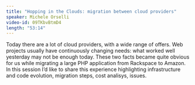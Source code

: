 ```yaml
---
title: "Hopping in the Clouds: migration between cloud providers"
speaker: Michele Orselli
video-id: 09TKbvBtmD4
length: "53:14"
---
```

Today there are a lot of cloud providers, with a wide range of offers. Web projects usually have continuously changing needs: what worked well yesterday may not be enough today. These two facts became quite obvious for us while migrating a large PHP application from Rackspace to Amazon. In this session I’d like to share this experience highlighting infrastructure and code evolution, migration steps, cost analisys, issues. 
